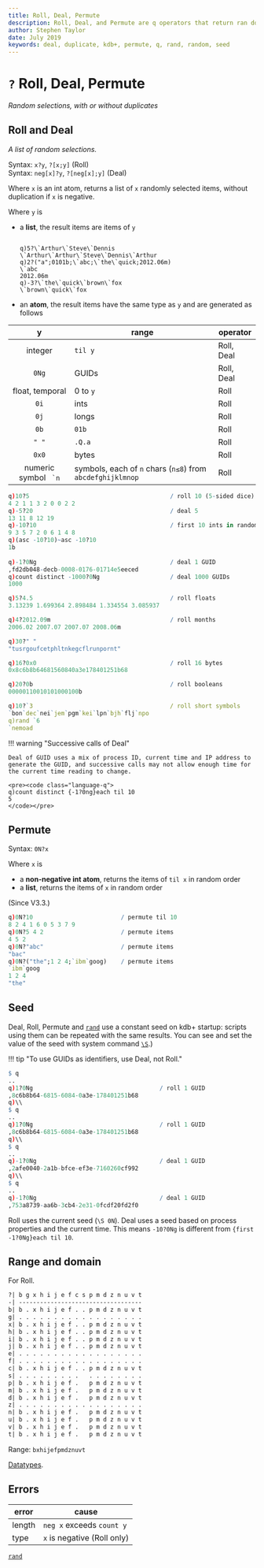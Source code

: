 ```yaml
---
title: Roll, Deal, Permute
description: Roll, Deal, and Permute are q operators that return ran dom selections, with or without duplicates
author: Stephen Taylor
date: July 2019
keywords: deal, duplicate, kdb+, permute, q, rand, random, seed
---
```

# `?` Roll, Deal, Permute

_Random selections, with or without duplicates_






## Roll and Deal

_A list of random selections._

Syntax: `x?y`, `?[x;y]` (Roll)  
Syntax: `neg[x]?y`, `?[neg[x];y]` (Deal) 

Where `x` is an int atom, returns a list of `x` randomly selected items, without duplication if `x` is negative. 

Where `y` is

-   a **list**, the result items are items of `y`
    <pre><code class="language-q">
    q)5?\`Arthur\`Steve\`Dennis
    \`Arthur\`Arthur\`Steve\`Dennis\`Arthur
    q)2?("a";0101b;\`abc;\`the\`quick;2012.06m)
    \`abc
    2012.06m
    q)-3?\`the\`quick\`brown\`fox
    \`brown\`quick\`fox
    </code></pre>

-   an **atom**, the result items have the same type as `y` and are generated as follows

y                       | range        | operator
:----------------------:|--------------|----------
integer                 | `til y`      | Roll, Deal
`0Ng`                   | GUIDs        | Roll, Deal
float, temporal         | 0 to `y`     | Roll 
`0i`                    | ints         | Roll 
`0j`                    | longs        | Roll 
`0b`                    | `01b`        | Roll 
`" "`                   | `.Q.a`       | Roll 
`0x0`                   | bytes        | Roll
numeric symbol `` `n``  | symbols, each of `n` chars (`n≤8`) from `abcdefghijklmnop` | Roll 


```q
q)10?5                                        / roll 10 (5-sided dice)
4 2 1 1 3 2 0 0 2 2   
q)-5?20                                       / deal 5 
13 11 8 12 19   
q)-10?10                                      / first 10 ints in random order
9 3 5 7 2 0 6 1 4 8
q)(asc -10?10)~asc -10?10
1b
   
q)-1?0Ng                                      / deal 1 GUID
,fd2db048-decb-0008-0176-01714e5eeced
q)count distinct -1000?0Ng                    / deal 1000 GUIDs
1000

q)5?4.5                                       / roll floats
3.13239 1.699364 2.898484 1.334554 3.085937 

q)4?2012.09m                                  / roll months    
2006.02 2007.07 2007.07 2008.06m

q)30?" "
"tusrgoufcetphltnkegcflrunpornt"

q)16?0x0                                      / roll 16 bytes
0x8c6b8b64681560840a3e178401251b68

q)20?0b                                       / roll booleans
00000110010101000100b

q)10?`3                                       / roll short symbols
`bon`dec`nei`jem`pgm`kei`lpn`bjh`flj`npo
q)rand `6
`nemoad
```


!!! warning "Successive calls of Deal"

    Deal of GUID uses a mix of process ID, current time and IP address to generate the GUID, and successive calls may not allow enough time for the current time reading to change. 

    <pre><code class="language-q">
    q)count distinct {-1?0ng}each til 10
    5
    </code></pre>


## Permute

Syntax: `0N?x`

Where `x` is

-   a **non-negative int atom**, returns the items of `til x` in random order
-   a **list**, returns the items of `x` in random order

(Since V3.3.)

```q
q)0N?10                         / permute til 10
8 2 4 1 6 0 5 3 7 9
q)0N?5 4 2                      / permute items
4 5 2
q)0N?"abc"                      / permute items
"bac"
q)0N?("the";1 2 4;`ibm`goog)    / permute items
`ibm`goog
1 2 4
"the"
```


## Seed

Deal, Roll, Permute and [`rand`](rand.md) use a constant seed on kdb+ startup: scripts using them can be repeated with the same results. You can see and set the value of the seed with system command [`\S`](../basics/syscmds.md#s-random-seed).)

!!! tip "To use GUIDs as identifiers, use Deal, not Roll."

```q
$ q
..
q)1?0Ng                                    / roll 1 GUID
,8c6b8b64-6815-6084-0a3e-178401251b68
q)\\
$ q
..
q)1?0Ng                                    / roll 1 GUID
,8c6b8b64-6815-6084-0a3e-178401251b68
q)\\
$ q
..
q)-1?0Ng                                   / deal 1 GUID
,2afe0040-2a1b-bfce-ef3e-7160260cf992
q)\\
$ q
..
q)-1?0Ng                                   / deal 1 GUID
,753a8739-aa6b-3cb4-2e31-0fcdf20fd2f0
```

Roll uses the current seed (`\S 0N`). Deal uses a seed based on process properties and the current time. This means `-10?0Ng` is different from `{first -1?0Ng}each til 10`.


## Range and domain 

For Roll.

```txt
?| b g x h i j e f c s p m d z n u v t
-| -----------------------------------
b| b . x h i j e f . . p m d z n u v t
g| . . . . . . . . . . . . . . . . . .
x| b . x h i j e f . . p m d z n u v t
h| b . x h i j e f . . p m d z n u v t
i| b . x h i j e f . . p m d z n u v t
j| b . x h i j e f . . p m d z n u v t
e| . . . . . . . . . . . . . . . . . .
f| . . . . . . . . . . . . . . . . . .
c| b . x h i j e f . . p m d z n u v t
s| . . . . . . . . .   . . . . . . . .
p| b . x h i j e f .   p m d z n u v t
m| b . x h i j e f .   p m d z n u v t
d| b . x h i j e f .   p m d z n u v t
z| . . . . . . . . . . . . . . . . . .
n| b . x h i j e f .   p m d z n u v t
u| b . x h i j e f .   p m d z n u v t
v| b . x h i j e f .   p m d z n u v t
t| b . x h i j e f .   p m d z n u v t
```

Range: `bxhijefpmdznuvt`

<i class="far fa-hand-point-right"></i>
[Datatypes](../basics/datatypes.md).


## Errors

error  | cause
-------|-----------------------------
length | `neg x` exceeds `count y` 
type   | `x` is negative (Roll only)


<i class="far fa-hand-point-right"></i>
[`rand`](rand.md)
